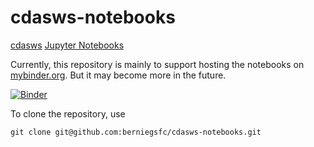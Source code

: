 # cdasws-notebooks
[cdasws](https://pypi.org/project/cdasws/) [Jupyter Notebooks](https://jupyter.org/)

Currently, this repository is mainly to support hosting the notebooks on [mybinder.org](https://mybinder.org/).  But it may become more in the future.

[![Binder](https://mybinder.org/badge_logo.svg)](https://mybinder.org/v2/gh/berniegsfc/cdasws-notebooks/tree/main?labpath=CdasWsExampleXarray.ipynb)

To clone the repository, use
```
git clone git@github.com:berniegsfc/cdasws-notebooks.git
```
